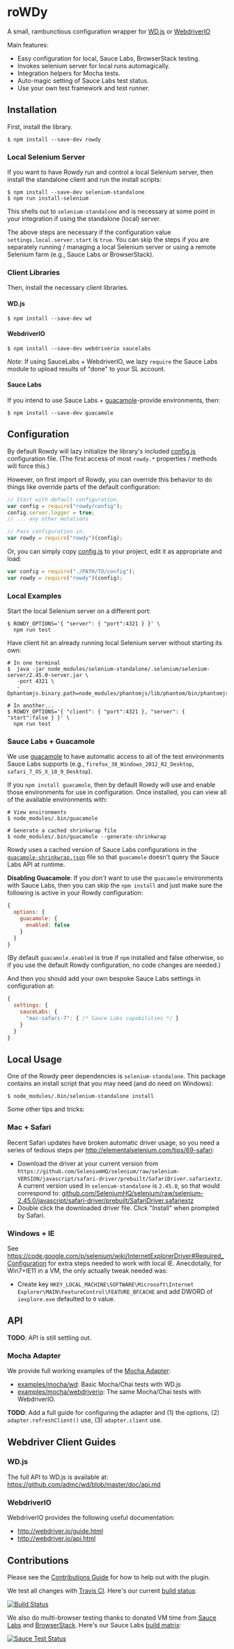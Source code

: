 roWDy
=====

A small, rambunctious configuration wrapper for
[WD.js](https://github.com/admc/wd) or
[WebdriverIO](http://webdriver.io/)

Main features:

* Easy configuration for local, Sauce Labs, BrowserStack testing.
* Invokes selenium server for local runs automagically.
* Integration helpers for Mocha tests.
* Auto-magic setting of Sauce Labs test status.
* Use your own test framework and test runner.


## Installation

First, install the library.

```
$ npm install --save-dev rowdy
```

### Local Selenium Server

If you want to have Rowdy run and control a local Selenium server, then
install the standalone client and run the install scripts:

```
$ npm install --save-dev selenium-standalone
$ npm run install-selenium
```

This shells out to `selenium-standalone` and is necessary at some point in your
integration if using the standalone (local) server.

The above steps are necessary if the configuration value
`settings.local.server.start` is `true`. You can skip the steps if you are
separately running / managing a local Selenium server or using a remote Selenium
farm (e.g., Sauce Labs or BrowserStack).

### Client Libraries

Then, install the necessary client libraries.

#### WD.js

```
$ npm install --save-dev wd
```

#### WebdriverIO

```
$ npm install --save-dev webdriverio saucelabs
```

_Note_: If using SauceLabs + WebdriverIO, we lazy `require` the Sauce Labs
module to upload results of "done" to your SL account.

#### Sauce Labs

If you intend to use Sauce Labs +
[guacamole](https://github.com/testarmada/guacamole)-provide environments, then:

```
$ npm install --save-dev guacamole
```

## Configuration

By default Rowdy will lazy initialize the library's included
[config.js](./config.js) configuration file. (The first access of most
`rowdy.*` properties / methods will force this.)

However, on first import of Rowdy, you can override this behavior to do things
like override parts of the default configuration:

```js
// Start with default configuration.
var config = require("rowdy/config");
config.server.logger = true;
// ... any other mutations

// Pass configuration in.
var rowdy = require("rowdy")(config);
```

Or, you can simply copy [config.js](./config.js) to your project, edit it
as appropriate and load:

```js
var config = require("./PATH/TO/config");
var rowdy = require("rowdy")(config);
```

### Local Examples

Start the local Selenium server on a different port:

```
$ ROWDY_OPTIONS='{ "server": { "port":4321 } }' \
  npm run test
```

Have client hit an already running local Selenium server without starting its
own:

```
# In one terminal
$  java -jar node_modules/selenium-standalone/.selenium/selenium-server/2.45.0-server.jar \
   -port 4321 \
   -Dphantomjs.binary.path=node_modules/phantomjs/lib/phantom/bin/phantomjs

# In another...
$ ROWDY_OPTIONS='{ "client": { "port":4321 }, "server": { "start":false } }' \
  npm run test
```

### Sauce Labs + Guacamole

We use [guacamole](https://github.com/testarmada/guacamole) to have
automatic access to all of the test environments Sauce Labs supports
(e.g., `firefox_38_Windows_2012_R2_Desktop`, `safari_7_OS_X_10_9_Desktop`).

If you `npm install guacamole`, then by default Rowdy will use and enable
those environments for use in configuration. Once installed, you can view
all of the available environments with:

```
# View environments
$ node_modules/.bin/guacamole

# Generate a cached shrinkwrap file
$ node_modules/.bin/guacamole --generate-shrinkwrap
```

Rowdy uses a cached version of Sauce Labs configurations in the
[`guacamole-shrinkwrap.json`](guacamole-shrinkwrap.json) file so that
`guacamole` doesn't query the Sauce Labs API at runtime.

**Disabling Guacamole**: If you _don't_ want to use the `guacamole` environments
with Sauce Labs, then you can skip the `npm install` and just make sure the
following is active in your Rowdy configuration:

```js
{
  options: {
    guacamole: {
      enabled: false
    }
  }
}
```

(By default `guacamole.enabled` is true if `npm` installed and false otherwise,
so if you use the default Rowdy configuration, no code changes are needed.)

And then you should add your own bespoke Sauce Labs settings in configuration
at:

```js
{
  settings: {
    sauceLabs: {
      "mac-safari-7": { /* Sauce Labs capabilities */ }
    }
  }
}
```

## Local Usage

One of the Rowdy peer dependencies is `selenium-standalone`. This package
contains an install script that you may need (and do need on Windows):

```
$ node_modules/.bin/selenium-standalone install
```

Some other tips and tricks:

### Mac + Safari

Recent Safari updates have broken automatic driver usage, so you need a series
of tedious steps per http://elementalselenium.com/tips/69-safari:

* Download the driver at your current version from `https://github.com/SeleniumHQ/selenium/raw/selenium-VERSION/javascript/safari-driver/prebuilt/SafariDriver.safariextz`. A current version used in `selenium-standalone` is `2.45.0`, so
that would correspond to:
[github.com/SeleniumHQ/selenium/raw/selenium-2.45.0/javascript/safari-driver/prebuilt/SafariDriver.safariextz](https://github.com/SeleniumHQ/selenium/raw/selenium-2.45.0/javascript/safari-driver/prebuilt/SafariDriver.safariextz)
* Double click the downloaded driver file. Click "Install" when prompted by
  Safari.

### Windows + IE

See https://code.google.com/p/selenium/wiki/InternetExplorerDriver#Required_Configuration
for extra steps needed to work with local IE. Anecdotally, for Win7+IE11 in a
VM, the only actually tweak needed was:

* Create key
  `HKEY_LOCAL_MACHINE\SOFTWARE\Microsoft\Internet Explorer\MAIN\FeatureControl\FEATURE_BFCACHE`
  and add DWORD of `iexplore.exe` defaulted to `0` value.


## API

**TODO**: API is still settling out.

### Mocha Adapter

We provide full working examples of the [Mocha Adapter](./adapters/mocha.js):

* [examples/mocha/wd](./examples/mocha/wd): Basic Mocha/Chai tests with WD.js
* [examples/mocha/webdriverio](./examples/mocha/webdriverio): The same
  Mocha/Chai tests with WebdriverIO.

**TODO**: Add a full guide for configuring the adapter and (1) the options,
(2) `adapter.refreshClient()` use, (3) `adapter.client` use.


## Webdriver Client Guides

### WD.js

The full API to WD.js is available at:
https://github.com/admc/wd/blob/master/doc/api.md

### WebdriverIO

WebdriverIO provides the following useful documentation:

* http://webdriver.io/guide.html
* http://webdriver.io/api.html


## Contributions

Please see the [Contributions Guide](./CONTRIBUTING.md) for how to help out
with the plugin.

We test all changes with [Travis CI][trav]. Here's our current
[build status][trav_site]:

[![Build Status][trav_img]][trav_site]

We also do multi-browser testing thanks to donated VM time from
[Sauce Labs][sauce] and [BrowserStack][bs].
Here's our Sauce Labs [build matrix][sauce_site]:

[![Sauce Test Status][sauce_img]][sauce_site]


[trav]: https://travis-ci.org/
[trav_img]: https://travis-ci.org/FormidableLabs/rowdy.svg
[trav_site]: https://travis-ci.org/FormidableLabs/rowdy
[trav_cfg]: ./.travis.yml
[sauce]: https://saucelabs.com
[sauce_img]: https://saucelabs.com/browser-matrix/rowdy.svg
[sauce_site]: https://saucelabs.com/u/rowdy
[bs]: http://www.browserstack.com/
